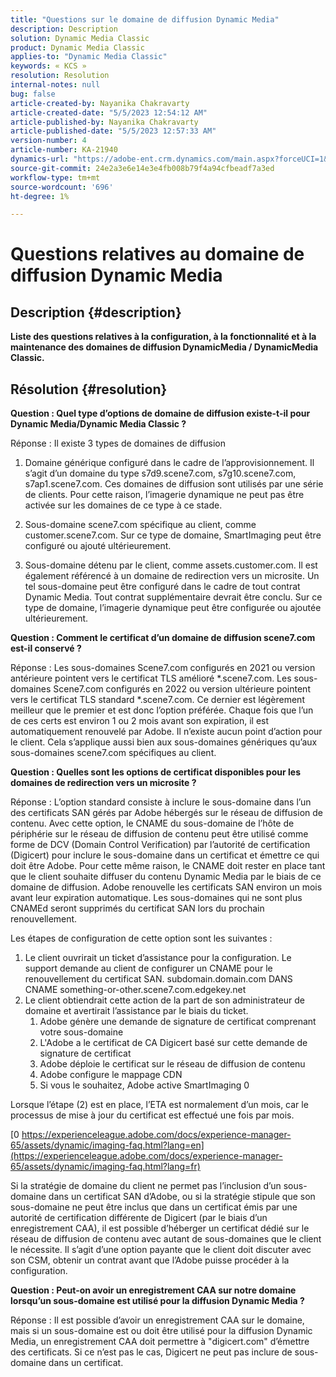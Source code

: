 ```yaml
---
title: "Questions sur le domaine de diffusion Dynamic Media"
description: Description
solution: Dynamic Media Classic
product: Dynamic Media Classic
applies-to: "Dynamic Media Classic"
keywords: « KCS »
resolution: Resolution
internal-notes: null
bug: false
article-created-by: Nayanika Chakravarty
article-created-date: "5/5/2023 12:54:12 AM"
article-published-by: Nayanika Chakravarty
article-published-date: "5/5/2023 12:57:33 AM"
version-number: 4
article-number: KA-21940
dynamics-url: "https://adobe-ent.crm.dynamics.com/main.aspx?forceUCI=1&pagetype=entityrecord&etn=knowledgearticle&id=c4944056-dfea-ed11-a7c6-6045bd006704"
source-git-commit: 24e2a3e6e14e3e4fb008b79f4a94cfbeadf7a3ed
workflow-type: tm+mt
source-wordcount: '696'
ht-degree: 1%

---
```


# Questions relatives au domaine de diffusion Dynamic Media

## Description {#description}


<b>Liste des questions relatives à la configuration, à la fonctionnalité et à la maintenance des domaines de diffusion DynamicMedia / DynamicMedia Classic.</b>


## Résolution {#resolution}


<b>Question : Quel type d’options de domaine de diffusion existe-t-il pour Dynamic Media/Dynamic Media Classic ?</b>

Réponse : Il existe 3 types de domaines de diffusion

1) Domaine générique configuré dans le cadre de l’approvisionnement. Il s’agit d’un domaine du type s7d9.scene7.com, s7g10.scene7.com, s7ap1.scene7.com.
Ces domaines de diffusion sont utilisés par une série de clients. Pour cette raison, l’imagerie dynamique ne peut pas être activée sur les domaines de ce type à ce stade.

2) Sous-domaine scene7.com spécifique au client, comme customer.scene7.com. Sur ce type de domaine, SmartImaging peut être configuré ou ajouté ultérieurement.

3) Sous-domaine détenu par le client, comme assets.customer.com. Il est également référencé à un domaine de redirection vers un microsite. Un tel sous-domaine peut être configuré dans le cadre de tout contrat Dynamic Media. Tout contrat supplémentaire devrait être conclu. Sur ce type de domaine, l’imagerie dynamique peut être configurée ou ajoutée ultérieurement.

<b>Question : Comment le certificat d’un domaine de diffusion scene7.com est-il conservé ?</b>

Réponse : Les sous-domaines Scene7.com configurés en 2021 ou version antérieure pointent vers le certificat TLS amélioré \*.scene7.com. Les sous-domaines Scene7.com configurés en 2022 ou version ultérieure pointent vers le certificat TLS standard \*.scene7.com. Ce dernier est légèrement meilleur que le premier et est donc l’option préférée. Chaque fois que l’un de ces certs est environ 1 ou 2 mois avant son expiration, il est automatiquement renouvelé par Adobe. Il n’existe aucun point d’action pour le client. Cela s’applique aussi bien aux sous-domaines génériques qu’aux sous-domaines scene7.com spécifiques au client.

<b>Question : Quelles sont les options de certificat disponibles pour les domaines de redirection vers un microsite ?</b>

Réponse : L’option standard consiste à inclure le sous-domaine dans l’un des certificats SAN gérés par Adobe hébergés sur le réseau de diffusion de contenu. Avec cette option, le CNAME du sous-domaine de l’hôte de périphérie sur le réseau de diffusion de contenu peut être utilisé comme forme de DCV (Domain Control Verification) par l’autorité de certification (Digicert) pour inclure le sous-domaine dans un certificat et émettre ce qui doit être Adobe. Pour cette même raison, le CNAME doit rester en place tant que le client souhaite diffuser du contenu Dynamic Media par le biais de ce domaine de diffusion. Adobe renouvelle les certificats SAN environ un mois avant leur expiration automatique. Les sous-domaines qui ne sont plus CNAMEd seront supprimés du certificat SAN lors du prochain renouvellement.

Les étapes de configuration de cette option sont les suivantes :

1. Le client ouvrirait un ticket d’assistance pour la configuration.    Le support demande au client de configurer un CNAME pour le renouvellement du certificat SAN.
subdomain.domain.com DANS CNAME something-or-other.scene7.com.edgekey.net
2. Le client obtiendrait cette action de la part de son administrateur de domaine et avertirait l’assistance par le biais du ticket.
   1. Adobe génère une demande de signature de certificat comprenant votre sous-domaine
   2. L&#39;Adobe a le certificat de CA Digicert basé sur cette demande de signature de certificat
   3. Adobe déploie le certificat sur le réseau de diffusion de contenu
   4. Adobe configure le mappage CDN
   5. Si vous le souhaitez, Adobe active SmartImaging 0


Lorsque l’étape (2) est en place, l’ETA est normalement d’un mois, car le processus de mise à jour du certificat est effectué une fois par mois.

[0 https://experienceleague.adobe.com/docs/experience-manager-65/assets/dynamic/imaging-faq.html?lang=en](https://experienceleague.adobe.com/docs/experience-manager-65/assets/dynamic/imaging-faq.html?lang=fr)

Si la stratégie de domaine du client ne permet pas l’inclusion d’un sous-domaine dans un certificat SAN d’Adobe, ou si la stratégie stipule que son sous-domaine ne peut être inclus que dans un certificat émis par une autorité de certification différente de Digicert (par le biais d’un enregistrement CAA), il est possible d’héberger un certificat dédié sur le réseau de diffusion de contenu avec autant de sous-domaines que le client le nécessite. Il s’agit d’une option payante que le client doit discuter avec son CSM, obtenir un contrat avant que l’Adobe puisse procéder à la configuration.

<b>Question : Peut-on avoir un enregistrement CAA sur notre domaine lorsqu’un sous-domaine est utilisé pour la diffusion Dynamic Media ?</b>

Réponse : Il est possible d’avoir un enregistrement CAA sur le domaine, mais si un sous-domaine est ou doit être utilisé pour la diffusion Dynamic Media, un enregistrement CAA doit permettre à &quot;digicert.com&quot; d’émettre des certificats. Si ce n’est pas le cas, Digicert ne peut pas inclure de sous-domaine dans un certificat.
